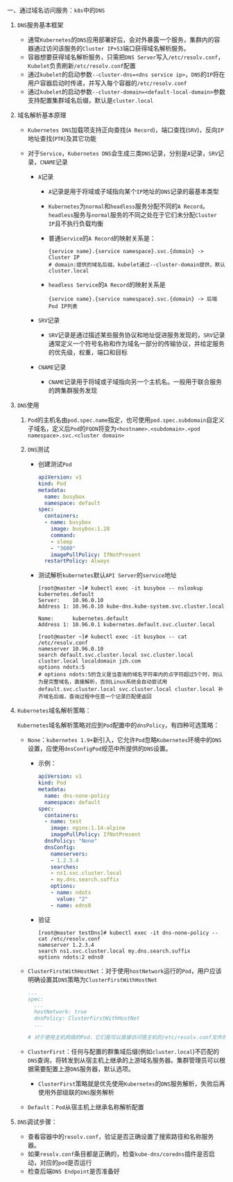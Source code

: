 一、通过域名访问服务：`k8s`中的`DNS`

1. `DNS`服务基本框架

   - 通常`Kubernetes`的`DNS`应用部署好后，会对外暴露一个服务，集群内的容器通过访问该服务的`Cluster IP+53`端口获得域名解析服务。
   - 容器想要获得域名解析服务，只需把`DNS Server`写入`/etc/resolv.conf`，`Kubelet`负责刷新`/etc/resolv.conf`配置
   - 通过`kubelet`的启动参数`--cluster-dns=<dns service ip>`，`DNS`的`IP`将在用户容器启动时传递，并写入每个容器的`/etc/resolv.conf`
   - 通过`kubelet`的启动参数`--cluster-domain=<default-local-domain>`参数支持配置集群域名后缀，默认是`cluster.local`

2. 域名解析基本原理

   - `Kubernetes DNS`加载项支持正向查找(`A Record`)，端口查找(`SRV`)，反向`IP`地址查找(`PTR`)及其它功能

   - 对于`Service`，`Kubernetes DNS`会生成三类`DNS`记录，分别是`A`记录，`SRV`记录，`CNAME`记录

     - `A`记录

       - `A`记录是用于将域或子域指向某个`IP`地址的`DNS`记录的最基本类型

       - `Kubernetes`为`normal`和`headless`服务分配不同的`A Record`。`headless`服务与`normal`服务的不同之处在于它们未分配`Cluster IP`且不执行负载均衡

       - 普通`Service`的`A Record`的映射关系是：

         ```shell
         {service name}.{service namespace}.svc.{domain} -> Cluster IP
         # domain:提供的域名后缀，kubelet通过--cluster-domain提供，默认cluster.local
         ```

       - `headless Service`的`A Record`的映射关系是

         ```
         {service name}.{service namespace}.svc.{domain} -> 后端Pod IP列表
         ```

     - `SRV`记录

       - `SRV`记录是通过描述某些服务协议和地址促进服务发现的，`SRV`记录通常定义一个符号名称和作为域名一部分的传输协议，并给定服务的优先级，权重，端口和目标

     - `CNAME`记录

       - `CNAME`记录用于将域或子域指向另一个主机名。一般用于联合服务的跨集群服务发现

3. `DNS`使用

   1. `Pod`的主机名由`pod.spec.name`指定，也可使用`pod.spec.subdomain`自定义子域名，定义后`Pod`的`FQDN`将变为`<hostname>.<subdomain>.<pod namespace>.svc.<cluster domain>`

   2. `DNS`测试

      - 创建测试`Pod`

        ```yaml
        apiVersion: v1
        kind: Pod
        metadata:
          name: busybox
          namespace: default
        spec:
          containers:
          - name: busybox
            image: busybox:1.28
            command:
            - sleep
            - "3600"
            imagePullPolicy: IfNotPresent
          restartPolicy: Always
        ```

      - 测试解析`kubernetes`默认`API Server`的`service`地址

        ```shell
        [root@master ~]# kubectl exec -it busybox -- nslookup kubernetes.default
        Server:    10.96.0.10
        Address 1: 10.96.0.10 kube-dns.kube-system.svc.cluster.local
        
        Name:      kubernetes.default
        Address 1: 10.96.0.1 kubernetes.default.svc.cluster.local
        ```

        ```shell
        [root@master ~]# kubectl exec -it busybox -- cat /etc/resolv.conf
        nameserver 10.96.0.10
        search default.svc.cluster.local svc.cluster.local cluster.local localdomain jzh.com
        options ndots:5
        # options ndots:5的含义是当查询的域名字符串内的点字符超过5个时，则认为是完整域名，直接解析，否则Linux系统会自动尝试用default.svc.cluster.local svc.cluster.local cluster.local 补齐域名后缀，查询过程中任意一个记录匹配便返回
        ```

4. `Kubernetes`域名解析策略：

   `Kubernetes`域名解析策略对应到`Pod`配置中的`dnsPolicy`，有四种可选策略：

   - `None`：`kubernetes 1.9+`新引入，它允许`Pod`忽略`Kubernetes`环境中的`DNS`设置，应使用`dnsConfigPod`规范中所提供的`DNS`设置。

     - 示例：

       ```yaml
       apiVersion: v1
       kind: Pod
       metadata:
         name: dns-none-policy
         namespace: default
       spec:
         containers:
         - name: test
           image: nginx:1.14-alpine
           imagePullPolicy: IfNotPresent
         dnsPolicy: "None"
         dnsConfig:
           nameservers:
           - 1.2.3.4
           searches:
           - ns1.svc.cluster.local
           - my.dns.search.suffix
           options:
           - name: ndots
             value: "2"
           - name: edns0
       ```

     - 验证

       ```shell
       [root@master testDns]# kubectl exec -it dns-none-policy -- cat /etc/resolv.conf
       nameserver 1.2.3.4
       search ns1.svc.cluster.local my.dns.search.suffix
       options ndots:2 edns0
       ```

   - `ClusterFirstWithHostNet`：对于使用`hostNetwork`运行的`Pod`，用户应该明确设置其`DNS`策略为`ClusterFirstWithHostNet`

     ```yaml
     ...
     spec:
       ...
       hostNetwork: true
       dnsPolicy: ClusterFirstWithHostNet
       ...
     
     # 对于使用主机网络的Pod，它们是可以直接访问宿主机的/etc/resolv.conf文件的，如果不添加dnsPolicy: ClusterFirstWithHostNet，Pod将会默认使用宿主机的DNS配置，这样会导致集群内容器无法通过域名访问kubernetes的服务，除非在宿主机的/etc/resolv.conf文件配置了kubernetes的DNS服务器
     ```

   - `ClusterFirst`：任何与配置的群集域后缀(例如`cluster.local`)不匹配的`DNS`查询，将转发到从宿主机上继承的上游域名服务器。集群管理员可以根据需要配置上游`DNS`服务器，默认选项。

     - `ClusterFirst`策略就是优先使用`Kubernetes`的`DNS`服务解析，失败后再使用外部级联的`DNS`服务解析

   - `Default`：`Pod`从宿主机上继承名称解析配置

5. `DNS`调试步骤：

   - 查看容器中的`resolv.conf`，验证是否正确设置了搜索路径和名称服务器。
   - 如果`resolv.conf`条目都是正确的，检查`kube-dns/coredns`插件是否启动，对应的`pod`是否运行
   - 检查后端`DNS Endpoint`是否准备好

